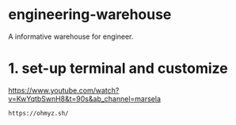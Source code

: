 # engineering-warehouse
A informative warehouse for engineer.


# 1. set-up terminal and customize
https://www.youtube.com/watch?v=KwYqtbSwnH8&t=90s&ab_channel=marsela

`https://ohmyz.sh/`
